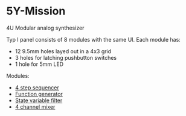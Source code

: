 # 5Y-Mission
4U Modular analog synthesizer

Typ I panel consists of 8 modules with the same UI. Each module has:
* 12 9.5mm holes layed out in a 4x3 grid
* 3 holes for latching pushbutton switches
* 1 hole for 5mm LED

Modules:
* [4 step sequencer](Modules/Sequencer.md)
* [Function generator](Modules/Function.md)
* [State variable filter](Modules/Filter.md)
* [4 channel mixer](Modules/Mixer.md)
